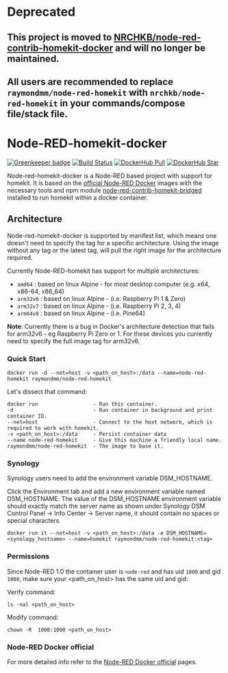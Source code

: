 # Deprecated 
## This project is moved to [NRCHKB/node-red-contrib-homekit-docker](https://github.com/NRCHKB/node-red-contrib-homekit-docker) and will no longer be maintained.  
## All users are recommended to replace `raymondmm/node-red-homekit` with `nrchkb/node-red-homekit` in your commands/compose file/stack file.

# Node-RED-homekit-docker
[![Greenkeeper badge](https://badges.greenkeeper.io/RaymondMouthaan/node-red-homekit-docker.svg)](https://greenkeeper.io/)
[![Build Status](https://travis-ci.org/RaymondMouthaan/node-red-homekit-docker.svg?branch=master)](https://travis-ci.org/RaymondMouthaan/node-red-homekit-docker)
[![DockerHub Pull](https://img.shields.io/docker/pulls/raymondmm/node-red-homekit.svg)](https://hub.docker.com/r/raymondmm/node-red-homekit/)
[![DockerHub Star](https://img.shields.io/docker/stars/raymondmm/node-red-homekit.svg?maxAge=2592000)](https://hub.docker.com/r/raymondmm/node-red-homekit/)

Node-red-homekit-docker is a Node-RED based project with support for homekit. It is based on the [official Node-RED Docker](https://hub.docker.com/r/nodered/node-red) images with the necessary tools and npm module [node-red-contrib-homekit-bridged](https://www.npmjs.com/package/node-red-contrib-homekit-bridged) installed to run homekit within a docker container. 

## Architecture
Node-red-homekit-docker is supported by manifest list, which means one doesn't need to specify the tag for a specific architecture. Using the image without any tag or the latest tag, will pull the right image for the architecture required.

Currently Node-RED-homekit has support for multiple architectures:
- `amd64`   : based on linux Alpine - for most desktop computer (e.g. x64, x86-64, x86_64)
- `arm32v6` : based on linux Alpine - (i.e. Raspberry Pi 1 & Zero)
- `arm32v7` : based on linux Alpine - (i.e. Raspberry Pi 2, 3, 4)
- `arm64v8` : based on linux Alpine - (i.e. Pine64)

**Note**: Currently there is a bug in Docker's architecture detection that fails for arm32v6 - eg Raspberry Pi Zero or 1. For these devices you currently need to specify the full image tag for arm32v6.

### Quick Start

```shell script
docker run -d --net=host -v <path_on_host>:/data --name=node-red-homekit raymondmm/node-red-homekit
```

Let's dissect that command:

    docker run                  - Run this container.
    -d                          - Run container in background and print container ID.
    --net=host                  - Connect to the host network, which is required to work with homekit.
    -v <path_on_host>:/data     - Persist container data
    --name node-red-homekit     - Give this machine a friendly local name.
    raymondmm/node-red-homekit  - The image to base it.

### Synology

Synology users need to add the environment variable DSM_HOSTNAME.

Click the Environment tab and add a new environment variable named DSM_HOSTNAME. The value of the DSM_HOSTNAME environment variable should exactly match the server name as shown under Synology DSM Control Panel -> Info Center -> Server name, it should contain no spaces or special characters.

```shell script
docker run it --net=host -v <path_on_host>:/data -e DSM_HOSTNAME=<synology_hostname> --name=homekit raymondmm/node-red-homekit:<tag>
```

### Permissions

Since Node-RED 1.0 the container user is `node-red` and has uid `1000` and gid `1000`, make sure your <path_on_host> has the same uid and gid:

Verify command:

```shell script
ls -nal <path_on_host>
```

Modify command:

```shell script
chown -R  1000:1000 <path_on_host>
```

### Node-RED Docker official
For more detailed info refer to the [Node-RED Docker official](https://github.com/node-red/node-red-docker) pages.
